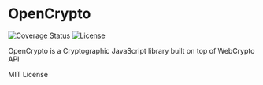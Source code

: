 # OpenCrypto
[![Coverage Status](https://coveralls.io/repos/github/PeterBielak/OpenCrypto/badge.svg?branch=master)](https://coveralls.io/github/PeterBielak/OpenCrypto?branch=master)
<a href="https://www.npmjs.com/package/vue"><img src="https://img.shields.io/npm/l/vue.svg" alt="License"></a>

OpenCrypto is a Cryptographic JavaScript library built on top of WebCrypto API

MIT License
